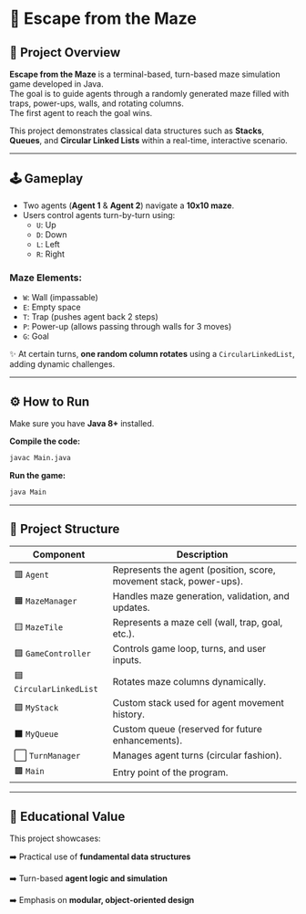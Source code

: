 
# 🧩 Escape from the Maze

## 🎯 Project Overview

**Escape from the Maze** is a terminal-based, turn-based maze simulation game developed in Java.  
The goal is to guide agents through a randomly generated maze filled with traps, power-ups, walls, and rotating columns.  
The first agent to reach the goal wins.

This project demonstrates classical data structures such as **Stacks**, **Queues**, and **Circular Linked Lists** within a real-time, interactive scenario.

---

## 🕹️ Gameplay

- Two agents (**Agent 1** & **Agent 2**) navigate a **10x10 maze**.
- Users control agents turn-by-turn using:
  - `U`: Up  
  - `D`: Down  
  - `L`: Left  
  - `R`: Right

### Maze Elements:
- `W`: Wall (impassable)  
- `E`: Empty space  
- `T`: Trap (pushes agent back 2 steps)  
- `P`: Power-up (allows passing through walls for 3 moves)  
- `G`: Goal

✨ At certain turns, **one random column rotates** using a `CircularLinkedList`, adding dynamic challenges.

---

## ⚙️ How to Run

Make sure you have **Java 8+** installed.

**Compile the code:**
```bash
javac Main.java
````

**Run the game:**

```bash
java Main
```

---

## 🧱 Project Structure

| Component               | Description                                                        |
| ----------------------- | ------------------------------------------------------------------ |
| 🟥 `Agent`              | Represents the agent (position, score, movement stack, power-ups). |
| 🟧 `MazeManager`        | Handles maze generation, validation, and updates.                  |
| 🟨 `MazeTile`           | Represents a maze cell (wall, trap, goal, etc.).                   |
| 🟩 `GameController`     | Controls game loop, turns, and user inputs.                        |
| 🟦 `CircularLinkedList` | Rotates maze columns dynamically.                                  |
| 🟪 `MyStack`            | Custom stack used for agent movement history.                      |
| ⬛ `MyQueue`             | Custom queue (reserved for future enhancements).                   |
| ⬜ `TurnManager`         | Manages agent turns (circular fashion).                            |
| 🟫 `Main`               | Entry point of the program.                                        |

---

## 🧠 Educational Value

This project showcases:

➡️ Practical use of **fundamental data structures**

➡️ Turn-based **agent logic and simulation**

➡️ Emphasis on **modular, object-oriented design**
